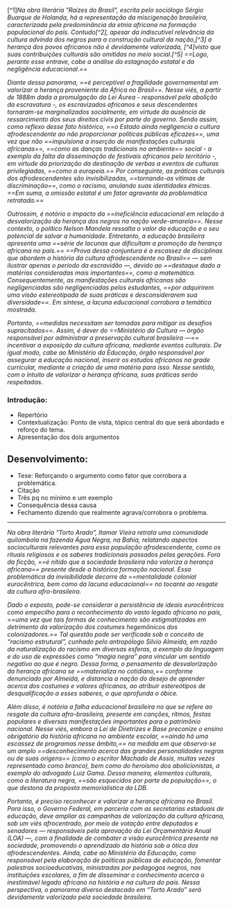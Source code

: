 [^1]_Na obra literária "Raízes do Brasil", escrita pelo sociólogo Sérgio Buarque de Holanda, há a representação da miscigenação brasileira, caracterizada pela predominância da etnia africana na formação populacional do país. Contudo[^2], apesar da indiscutível relevância da cultura advinda dos negros para a construção cultural da nação,[^3] a herança dos povos africanos não é devidamente valorizada, [^4]visto que suas contribuições culturais são omitidas no meio social.[^5] ==Logo, perante esse entrave, cabe a análise da estagnação estatal e da negligência educacional._==

_Diante dessa panorama, ==é perceptível a fragilidade governamental em valorizar a herança proveniente da África no Brasil==. Nesse viés, a partir de 1888m dada a promulgação da Lei Áurea - responsável pela abolição da escravatura -, os escravizados africanos e seus descendentes tornaram-se marginalizados socialmente, em virtude da ausência de ressarcimento dos seus direitos civis por parte do governo. Sendo assim, como reflexo desse fato histórico, ==o Estado ainda negligencia a cultura afrodescendente ao não proporcionar políticas públicas eficazes==, uma vez que não ==impulsiona a inserção de manifestações culturais africanas==, ==como as danças tradicionais no ambiente== social - a exemplo da falta da disseminação de festivais africanos pelo território -, em virtude da priorização da destinação de verbas a eventos de culturas privilegiadas, ==como a europeia.== Por conseguinte, as práticas culturais dos afrodescendentes são invisibilizadas, ==tornando-as vítimas de discriminação==, como o racismo, anulando suas identidades étnicas. ==Em suma, a omissão estatal é um fator agravante da problemática retratada._==

_Outrossim, é notório o impacto da ==ineficiência educacional em relação à desvalorização da herança dos negros na nação verde-amarela==. Nesse contexto, o político Nelson Mandela ressalta o valor da educação e o seu potencial de salvar a humanidade. Entretanto, a educação brasileira apresenta uma ==série de lacunas que dificultam a promoção da herança africana no país.== ==Prova dessa conjuntura é a escassez de disciplinas que abordem a história da cultura afrodescendente no Brasil== — sem ilustrar apenas o período da escravidão —, devido ao ==destaque dado a matérias consideradas mais importantes==, como a matemática. Consequentemente, as manifestações culturais africanas são negligenciadas são negligenciadas pelos estudantes, ==por adquirirem uma visão estereotipada de suas práticas e desconsiderarem sua diversidade==. Em síntese, a lacuna educacional corrobora a temática mostrada._

_Portanto, ==medidas necessitam ser tomadas para mitigar os desafios supracitados==. Assim, é dever do ==Ministério da Cultura — órgão responsável por administrar a preservação cultural brasileira —== incentivar a exposição da cultura africana, mediante eventos culturais. De igual modo, cabe ao Ministério da Educação, órgão responsável por assegurar a educação nacional, inserir os estudos africanos na grade curricular, mediante a criação de uma matéria para isso. Nesse sentido, com o intuito de valorizar a herança africana, suas práticas serão respeitadas._

### Introdução:
- Repertório
- Contextualização: Ponto de vista, tópico central do que será abordado e reforço do tema. 
- Apresentação dos dois argumentos

## Desenvolvimento:
- Tese: Reforçando o argumento como fator que corrobora a problemática.
- Citação
- Três pq no mínimo e um exemplo 
- Consequência dessa causa
- Fechamento dizendo que realmente agrava/corrobora o problema. 

---

_Na obra literária “Torto Arado”, Itamar Vieira retrata uma comunidade quilombola na fazenda Água Negra, na Bahia, relatando aspectos socioculturais relevantes para essa população afrodescendente, como os rituais religiosos e os saberes tradicionais passados pelas gerações. Fora da ficção, ==é nítido que a sociedade brasileira não valoriza a herança africana== presente desde a histórica formação nacional. Essa problemática da invisibilidade decorre da ==mentalidade colonial eurocêntrica, bem como da lacuna educacional== no tocante ao resgate da cultura afro-brasileira._

_Dado o exposto, pode-se considerar a persistência de ideais eurocêntricos como empecilho para o reconhecimento do vasto legado africano no país, ==uma vez que tais formas de conhecimento são estigmatizadas em detrimento da valorização dos costumes hegemônicos dos colonizadores.== Tal questão pode ser verificada sob o conceito de “racismo estrutural”, cunhado pelo antropólogo Silvio Almeida, em razão da naturalização do racismo em diversas esferas, a exemplo da linguagem e do uso de expressões como “magia negra” para vincular um sentido negativo ao que é negro. Dessa forma, o pensamento de desvalorização da herança africana se ==materializa no cotidiano,== conforme denunciado por Almeida, e distancia a nação do desejo de aprender acerca dos costumes e valores africanos, ao atribuir estereótipos de desqualificação a esses saberes, o que aprofunda o óbice._

_Além disso, é notória a falha educacional brasileira no que se refere ao resgate da cultura afro-brasileira, presente em canções, ritmos, festas populares e diversas manifestações importantes para o patrimônio nacional. Nesse viés, embora a Lei de Diretrizes e Base preconize o ensino obrigatório da história africana no ambiente escolar, ==ainda há uma escassez de programas nesse âmbito,== na medida em que observa-se um amplo ==desconhecimento acerca das grandes personalidades negras ou de suas origens== (como o escritor Machado de Assis, muitas vezes representado como branco), bem como do heroísmo dos abolicionistas, a exemplo do advogado Luiz Gama. Dessa maneira, elementos culturais, como a literatura negra, ==são esquecidos por parte da população==, o que destona da proposta memorialística da LDB._

_Portanto, é preciso reconhecer e valorizar a herança africana no Brasil. Para isso, o Governo Federal, em parceria com as secretarias estaduais de educação, deve ampliar as campanhas de valorização da cultura africana, sob um viés afrocentrado, por meio de votação entre deputados e senadores — responsáveis pela aprovação da Lei Orçamentária Anual (LOA) —, com a finalidade de combater a visão eurocêntrica presente na sociedade, promovendo o aprendizado da história sob a ótica dos afrodescendentes. Ainda, cabe ao Ministério da Educação, como responsável pela elaboração de políticas públicas de educação, fomentar palestras socioeducativas, ministradas por pedagogos negros, nas instituições escolares, a fim de disseminar o conhecimento acerca o inestimável legado africano na história e na cultura do país. Nessa perspectiva, o panorama diverso destacado em “Torto Arado” será devidamente valorizado pela sociedade brasileira._